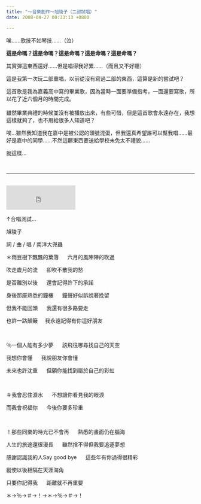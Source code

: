 ```yaml
---
title: "～音樂創作～旭陵子（二部試唱）"
date: 2008-04-27 00:33:13 +0800

---
```



唉......歌技不如琴技......（泣）



<strong>這是命嗎？這是命嗎？這是命嗎？這是命嗎？這是命嗎？</strong>



其實彈這東西還好......但是唱得我好累......（而且又不好聽）



這是我第一次玩二部重唱，以前從沒有寫過二部的東西，這算是新的嘗試吧？

這首歌是我為嘉義高中寫的畢業歌，因為當時一面要準備指考，一面還要寫歌，所以花了近六個月的時間完成。<br /><br />雖然畢業典禮的時候並沒有被播放出來，有些可惜，但是這首歌會永遠存在，我想這樣就夠了，也不用給很多人知道吧？

唉...雖然我知道我在嘉中是被公認的頭號混蛋，但我還真希望誰可以幫我唱......最好是嘉中的同學......不然這髒東西要送給學校未免太不禮貌......



就這樣...



&nbsp;

<hr /><br />

<iframe height="65" frameborder="0" width="185" scrolling="no" src="http://vlog.xuite.net/vlog/guest/external.php?media_id=ZnVwUzFxLTEwMjUxODQuZmx2&pt=2&ar=1&as=1" marginheight="0" marginwidth="0"></iframe>



↑合唱測試... 



旭陵子



詞 / 曲 / 唱 / 南洋大兜蟲



＊雨豆樹下飄飄的葉落      六月的風陣陣的吹過



吹走歲月的流      卻吹不散我的愁



是否離別以後      還會記得許下的承諾







身後那座熟悉的鐘樓      鐘聲好似訴說著挽留



但我不能回頭      我還有很多路要走



也許一路顛簸     我永遠記得有你這好朋友 



&nbsp;



％一個人能有多少夢      該飛往哪尋找自己的天空



我想你會懂      我說朋友你會懂



未來也許沈重      但願你能找到屬於自己的彩虹



&nbsp;



＃我會忍住淚水      不想讓你看見我的眼淚



而我會祝福你      今後你要多珍重 



&nbsp;



！那些同樂的時光已不會再      熟悉的畫面仍在腦海



人生的旅途還很漫長      雖然捨不得但我要追逐夢想







感謝認識我的人Say good bye      這些年有你過得很精彩



縱使以後相隔在天涯海角



只要你記得我      距離就不再重要



＊→％→＃→！→＊→％→＃→！


